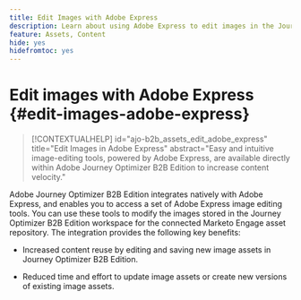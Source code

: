 ```yaml
---
title: Edit Images with Adobe Express
description: Learn about using Adobe Express to edit images in the Journey Optimizer B2B Edition workspace.
feature: Assets, Content
hide: yes
hidefromtoc: yes
---
```

# Edit images with Adobe Express {#edit-images-adobe-express}

>[!CONTEXTUALHELP]
>id="ajo-b2b_assets_edit_adobe_express"
>title="Edit Images in Adobe Express"
>abstract="Easy and intuitive image-editing tools, powered by Adobe Express, are available directly within Adobe Journey Optimizer B2B Edition to increase content velocity."

Adobe Journey Optimizer B2B Edition integrates natively with Adobe Express, and enables you to access a set of Adobe Express image editing tools. You can use these tools to modify the images stored in the Journey Optimizer B2B Edition workspace for the connected Marketo Engage asset repository. The integration provides the following key benefits:

* Increased content reuse by editing and saving new image assets in Journey Optimizer B2B Edition.

* Reduced time and effort to update image assets or create new versions of existing image assets.

